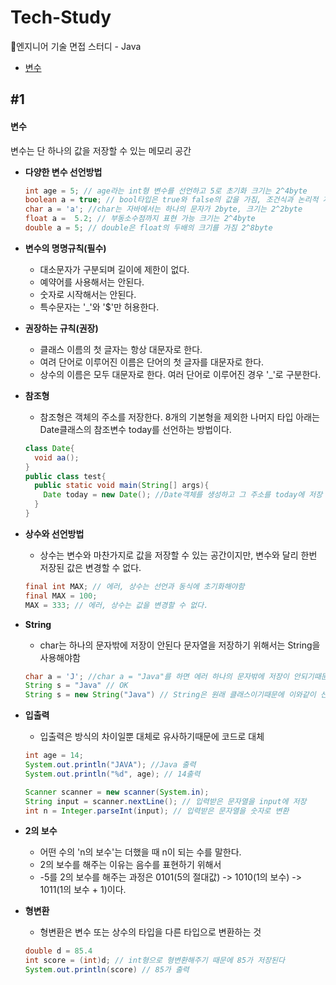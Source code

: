 # Tech-Study
📂엔지니어 기술 면접 스터디 - Java
- [변수](#1)

## #1
#### 변수

변수는 단 하나의 값을 저장할 수 있는 메모리 공간

- **다양한 변수 선언방법**
  ```Java
  int age = 5; // age라는 int형 변수를 선언하고 5로 초기화 크기는 2^4byte
  boolean a = true; // bool타입은 true와 false의 값을 가짐, 조건식과 논리적 계산에 사용
  char a = 'a'; //char는 자바에서는 하나의 문자가 2byte, 크기는 2^2byte 
  float a =  5.2; // 부동소수점까지 표현 가능 크기는 2^4byte
  double a = 5; // double은 float의 두배의 크기를 가짐 2^8byte
  ```
- **변수의 명명규칙(필수)**
  - 대소문자가 구분되며 길이에 제한이 없다.
  - 예약어를 사용해서는 안된다.
  - 숫자로 시작해서는 안된다.
  - 특수문자는 '_'와 '$'만 허용한다. 
 
- **권장하는 규칙(권장)**
  - 클래스 이름의 첫 글자는 항상 대문자로 한다.
  - 여려 단어로 이루어진 이름은 단어의 첫 글자를 대문자로 한다.
  - 상수의 이름은 모두 대문자로 한다. 여러 단어로 이루어진 경우 '_'로 구분한다.
 
- **참조형**
  - 참조형은 객체의 주소를 저장한다. 8개의 기본형을 제외한 나머지 타입 아래는 Date클래스의 참조변수 today를 선언하는 방법이다.
  ```Java
  class Date{
    void aa();
  }
  public class test{
    public static void main(String[] args){
      Date today = new Date(); //Date객체를 생성하고 그 주소를 today에 저장
    }
  }
  ```
- **상수와 선언방법**
  - 상수는 변수와 마찬가지로 값을 저장할 수 있는 공간이지만, 변수와 달리 한번 저장된 값은 변경할 수 없다.
 
   ```Java
  final int MAX; // 에러, 상수는 선언과 동식에 초기화해야함
  final MAX = 100;
  MAX = 333; // 에러, 상수는 값을 변경할 수 없다.
  ```
  
- **String**
  - char는 하나의 문자밖에 저장이 안된다 문자열을 저장하기 위해서는 String을 사용해야함
  ```Java
  char a = 'J'; //char a = "Java"를 하면 에러 하나의 문자밖에 저장이 안되기때문에
  String s = "Java" // OK
  String s = new String("Java") // String은 원래 클래스이기때문에 이와같이 선언해야하나 특별히 위에 방식도 허용
  ```

- **입출력**
  - 입출력은 방식의 차이일뿐 대체로 유사하기때문에 코드로 대체
  ```Java
  int age = 14;
  System.out.println("JAVA"); //Java 출력
  System.out.println("%d", age); // 14출력
  
  Scanner scanner = new scanner(System.in);
  String input = scanner.nextLine(); // 입력받은 문자열을 input에 저장
  int n = Integer.parseInt(input); // 입력받은 문자열을 숫자로 변환
  ```
- **2의 보수**
  - 어떤 수의 'n의 보수'는 더했을 때 n이 되는 수를 말한다.
  - 2의 보수를 해주는 이유는 음수를 표현하기 위해서
  - -5를 2의 보수를 해주는 과정은 0101(5의 절대값)  -> 1010(1의 보수)  -> 1011(1의 보수 + 1)이다.

- **형변환**
  - 형변환은 변수 또는 상수의 타입을 다른 타입으로 변환하는 것
  ```Java
  double d = 85.4
  int score = (int)d; // int형으로 형변환해주기 때문에 85가 저장된다
  System.out.println(score) // 85가 출력
  ```
 

  
  
  
